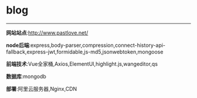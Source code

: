 # blog
-------------------------
**网站站点**:http://www.pastlove.net/

**node后端**:express,body-parser,compression,connect-history-api-fallback,express-jwt,formidable,js-md5,jsonwebtoken,mongoose

**前端技术**:Vue全家桶,Axios,ElementUI,highlight.js,wangeditor,qs

**数据库**:mongodb

**部署**:阿里云服务器,Nginx,CDN

